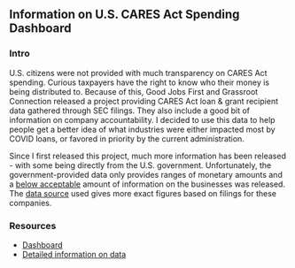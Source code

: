 ## Information on U.S. CARES Act Spending Dashboard

### Intro
U.S. citizens were not provided with much transparency on CARES Act spending. Curious taxpayers have the right to know who their money is being distributed to. Because of this, Good Jobs First and Grassroot Connection released a project providing CARES Act loan & grant recipient data gathered through SEC filings. They also include a good bit of information on company accountability. I decided to use this data to help people get a better idea of what industries were either impacted most by COVID loans, or favored in priority by the current administration.

Since I first released this project, much more information has been released - with some being directly from the U.S. government. Unfortunately, the government-provided data only provides ranges of monetary amounts and a [below acceptable](https://www.nbcnews.com/business/business-news/judge-orders-trump-administration-reveal-ppp-loan-data-it-sought-n1246792) amount of information on the businesses was released. The [data source](https://covidstimuluswatch.org/sources) used gives more exact figures based on filings for these companies.

### Resources

* [Dashboard](https://atamalu.shinyapps.io/covid_loans/)
* [Detailed information on data](https://covidstimuluswatch.org/sources)
